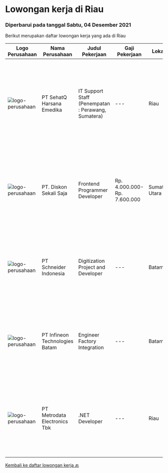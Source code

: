 
  # Lowongan kerja di Riau

  ### Diperbarui pada tanggal Sabtu, 04 Desember 2021

  Berikut merupakan daftar lowongan kerja yang ada di Riau

  |Logo Perusahaan | Nama Perusahaan | Judul Pekerjaan | Gaji Pekerjaan | Lokasi | Deskripsi | Tanggal diunggah | Pranala |
  | -------------- | --------------- | --------------- | --------- | --------- | -------------- | ------- | ----------- |
  |![logo-perusahaan](https://image-service-cdn.seek.com.au/13e48415ff5e4d1b64538201a1c8bbeefda40422/ee4dce1061f3f616224767ad58cb2fc751b8d2dc)|PT SehatQ Harsana Emedika|IT Support Staff (Penempatan : Perawang, Sumatera)|---|Riau|Installing and configuring computer hardware, software, systems, networks, printers, and scanners fr clinic area Sumatra Responding in a timley manner...|Senin, 29 November 2021|https://www.jobstreet.co.id/id/job/it-support-staff-penempatan-%3A-perawang-sumatera-3705068?token=0~9b90a6aa-9350-42b9-bbe8-b62cc21e2731&sectionRank=1&jobId=jobstreet-id-job-3705068|
|![logo-perusahaan](https://image-service-cdn.seek.com.au/37da413d1d78b985b44db2cacac2517bee9e42db/ee4dce1061f3f616224767ad58cb2fc751b8d2dc)|PT. Diskon Sekali Saja|Frontend Programmer Developer|Rp. 4.000.000-Rp. 7.600.000|Sumatera Utara|# Paham php dan web development# Memiliki Team work effort# Kami memberikan benefit saham (esop) di perusahaan kami untuk kandidat yang tepat#...|Rabu, 17 November 2021|https://www.jobstreet.co.id/id/job/frontend-programmer-developer-3681730?token=0~9b90a6aa-9350-42b9-bbe8-b62cc21e2731&sectionRank=2&jobId=jobstreet-id-job-3681730|
|![logo-perusahaan](https://image-service-cdn.seek.com.au/630e6f36eddf12aa2a9f090c449e02964b55a0a1/ee4dce1061f3f616224767ad58cb2fc751b8d2dc)|PT Schneider Indonesia|Digitization Project and Developer|---|Batam|Do you dream of working in a company that is driven by a meaningful purpose? An inclusive company that empowers you to do your best and be...|Rabu, 01 Desember 2021|https://www.jobstreet.co.id/id/job/digitization-project-and-developer-1029768123?token=0~9b90a6aa-9350-42b9-bbe8-b62cc21e2731&sectionRank=3&jobId=jobstreet-id-job-1029768123|
|![logo-perusahaan](https://us.123rf.com/450wm/pavelstasevich/pavelstasevich1811/pavelstasevich181101027/112815900-stock-vector-no-image-available-icon-flat-vector.jpg?ver=6)|PT Infineon Technologies Batam|Engineer Factory Integration|---|Batam|At a glanceAre you eager to further develop in a vibrating multinational environment? Are you a strategic thinker who pays great attention to details,...|Selasa, 30 November 2021|https://www.jobstreet.co.id/id/job/engineer-factory-integration-1029755908?token=0~9b90a6aa-9350-42b9-bbe8-b62cc21e2731&sectionRank=4&jobId=jobstreet-id-job-1029755908|
|![logo-perusahaan](https://image-service-cdn.seek.com.au/0d75518309b56a3cff39daa569b0ba02cc7a22f2/ee4dce1061f3f616224767ad58cb2fc751b8d2dc)|PT Metrodata Electronics Tbk|.NET Developer|---|Riau|Job Description  : Main Job is to Design, Develop, Analyze, troubleshooting Involved in all aspects of the development lifecycle, including...|Senin, 22 November 2021|https://www.jobstreet.co.id/id/job/net-developer-1029645247?token=0~9b90a6aa-9350-42b9-bbe8-b62cc21e2731&sectionRank=5&jobId=jobstreet-id-job-1029645247|


  [Kembali ke daftar lowongan kerja 🔙](../README.md#daftar-lowongan-kerja)
  